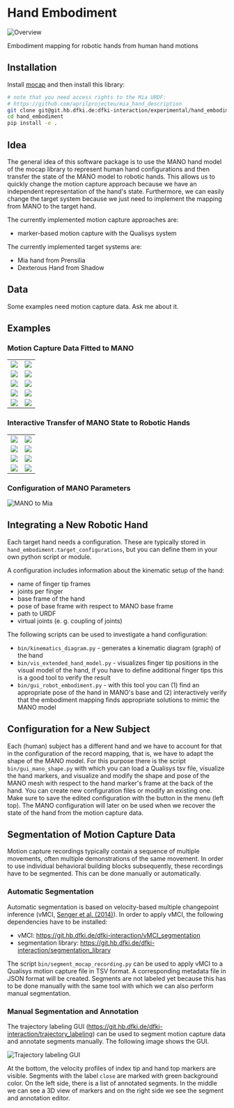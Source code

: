 # Hand Embodiment

![Overview](doc/source/_static/overview.svg)

Embodiment mapping for robotic hands from human hand motions

## Installation

Install [mocap](https://git.hb.dfki.de/dfki-interaction/mocap) and then
install this library:

```bash
# note that you need access rights to the Mia URDF:
# https://github.com/aprilprojecteu/mia_hand_description
git clone git@git.hb.dfki.de:dfki-interaction/experimental/hand_embodiment.git --recursive
cd hand_embodiment
pip install -e .
```

## Idea

The general idea of this software package is to use the MANO hand model of
the mocap library to represent human hand configurations and then transfer
the state of the MANO model to robotic hands. This allows us to quickly
change the motion capture approach because we have an independent
representation of the hand's state. Furthermore, we can easily change
the target system because we just need to implement the mapping from
MANO to the target hand.

The currently implemented motion capture approaches are:
* marker-based motion capture with the Qualisys system

The currently implemented target systems are:
* Mia hand from Prensilia
* Dexterous Hand from Shadow

## Data

Some examples need motion capture data. Ask me about it.

## Examples

### Motion Capture Data Fitted to MANO

<table>
<tr>
<td><img src="doc/source/_static/figure_record_1.png" /></td>
<td><img src="doc/source/_static/figure_record_2.png" /></td>
</tr>
<tr>
<td><img src="doc/source/_static/figure_record_3.png" /></td>
<td><img src="doc/source/_static/figure_record_4.png" /></td>
</tr>
<tr>
<td><img src="doc/source/_static/figure_record_5.png" /></td>
<td><img src="doc/source/_static/figure_record_6.png" /></td>
</tr>
<tr>
<td><img src="doc/source/_static/figure_record_7.png" /></td>
<td><img src="doc/source/_static/figure_record_8.png" /></td>
</tr>
<tr>
<td><img src="doc/source/_static/figure_record_9.png" /></td>
<td><img src="doc/source/_static/figure_record_10.png" /></td>
</tr>
</table>

### Interactive Transfer of MANO State to Robotic Hands

<table>
<tr>
<td><img src="doc/source/_static/embodiment_interactive_mia_1.png" /></td>
<td><img src="doc/source/_static/embodiment_interactive_mia_2.png" /></td>
</tr>
<tr>
<td><img src="doc/source/_static/embodiment_interactive_mia_3.png" /></td>
<td><img src="doc/source/_static/embodiment_interactive_shadow_1.png" /></td>
</tr>
<tr>
<td><img src="doc/source/_static/embodiment_interactive_shadow_2.png" /></td>
<td><img src="doc/source/_static/embodiment_interactive_shadow_3.png" /></td>
</tr>
<tr>
<td><img src="doc/source/_static/embodiment_interactive_shadow_4.png" /></td>
<td><img src="doc/source/_static/embodiment_interactive_shadow_5.png" /></td>
</tr>
</table>

### Configuration of MANO Parameters

![MANO to Mia](doc/source/_static/mano_shape.png)

## Integrating a New Robotic Hand

Each target hand needs a configuration. These are typically stored in
`hand_embodiment.target_configurations`, but you can define them in your
own python script or module.

A configuration includes information about the kinematic setup of the hand:

* name of finger tip frames
* joints per finger
* base frame of the hand
* pose of base frame with respect to MANO base frame
* path to URDF
* virtual joints (e. g. coupling of joints)

The following scripts can be used to investigate a hand configuration:

* `bin/kinematics_diagram.py` - generates a kinematic diagram (graph) of the
  hand
* `bin/vis_extended_hand_model.py` - visualizes finger tip positions in the
  visual model of the hand, if you have to define additional finger tips this
  is a good tool to verify the result
* `bin/gui_robot_embodiment.py` - with this tool you can (1) find an
  appropriate pose of the hand in MANO's base and (2) interactively verify
  that the embodiment mapping finds appropriate solutions to mimic the MANO
  model

## Configuration for a New Subject

Each (human) subject has a different hand and we have to account for that in
the configuration of the record mapping, that is, we have to adapt the shape
of the MANO model. For this purpose there is the script `bin/gui_mano_shape.py`
with which you can load a Qualisys tsv file, visualize the hand markers,
and visualize and modify the shape and pose of the MANO mesh with respect to
the hand marker's frame at the back of the hand. You can create new
configuration files or modify an existing one. Make sure to save the edited
configuration with the button in the menu (left top). The MANO configuration
will later on be used when we recover the state of the hand from the motion
capture data.

## Segmentation of Motion Capture Data

Motion capture recordings typically contain a sequence of multiple movements,
often multiple demonstrations of the same movement. In order to use individual
behavioral building blocks subsequently, these recordings have to be segmented.
This can be done manually or automatically.

### Automatic Segmentation

Automatic segmentation is based on velocity-based multiple changepoint
inference (vMCI,
[Senger et al. (2014)](https://www.dfki.de/fileadmin/user_upload/import/7319_140411_Velocity-Based_Multiple_Change-point_Inference_for_Unsupervised_Segmentation_of_Human_Movement_Behavior_ICPR_Senger.pdf)).
In order to apply vMCI, the following dependencies have to be installed:

* vMCI: https://git.hb.dfki.de/dfki-interaction/vMCI_segmentation
* segmentation library: https://git.hb.dfki.de/dfki-interaction/segmentation_library

The script `bin/segment_mocap_recording.py` can be used to apply vMCI to a
Qualisys motion capture file in TSV format. A corresponding metadata file in
JSON format will be created. Segments are not labeled yet because this has to
be done manually with the same tool with which we can also perform manual
segmentation.

### Manual Segmentation and Annotation

The trajectory labeling GUI
(https://git.hb.dfki.de/dfki-interaction/trajectory_labeling) can be used to
segment motion capture data and annotate segments manually. The following
image shows the GUI.

![Trajectory labeling GUI](doc/source/_static/annotation.png)

At the bottom, the velocity profiles of index tip and hand top markers are
visible. Segments with the label `close` are marked with green background
color. On the left side, there is a list of annotated segments. In the middle
we can see a 3D view of markers and on the right side we see the segment and
annotation editor.
